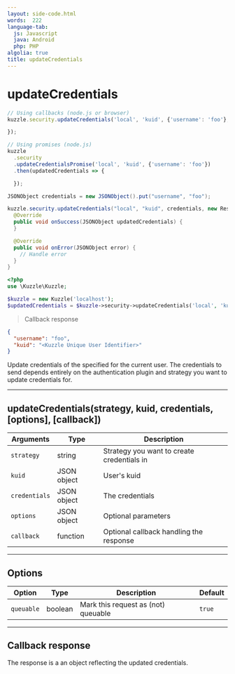 ```yaml
---
layout: side-code.html
words:  222
language-tab:
  js: Javascript
  java: Android
  php: PHP
algolia: true
title: updateCredentials
---
```


# updateCredentials

```js
// Using callbacks (node.js or browser)
kuzzle.security.updateCredentials('local', 'kuid', {'username': 'foo'}, function (error, updatedCredentials) {

});

// Using promises (node.js)
kuzzle
  .security
  .updateCredentialsPromise('local', 'kuid', {'username': 'foo'})
  .then(updatedCredentials => {

  });
```

```java
JSONObject credentials = new JSONObject().put("username", "foo");

kuzzle.security.updateCredentials("local", "kuid", credentials, new ResponseListener<JSONObject>() {
  @Override
  public void onSuccess(JSONObject updatedCredentials) {
  }

  @Override
  public void onError(JSONObject error) {
    // Handle error
  }
}
```

```php
<?php
use \Kuzzle\Kuzzle;

$kuzzle = new Kuzzle('localhost');
$updatedCredentials = $kuzzle->security->updateCredentials('local', 'kuid', ['username' => 'foo']);

```

> Callback response

```json
{
  "username": "foo",
  "kuid": "<Kuzzle Unique User Identifier>"
}
```

Update credentials of the specified <strategy> for the current user. The credentials to send depends entirely on the authentication plugin and strategy you want to update credentials for.

---

## updateCredentials(strategy, kuid, credentials, [options], [callback])

| Arguments | Type | Description
|-----------|------|------------
| `strategy` | string | Strategy you want to create credentials in
| `kuid` | JSON object | User's kuid
| `credentials` | JSON object | The credentials
| `options` | JSON object | Optional parameters
| `callback`| function | Optional callback handling the response

---

## Options

| Option | Type | Description | Default
|--------|------|-------------|---------
| `queuable` | boolean | Mark this request as (not) queuable | `true`

---

## Callback response

The response is a an object reflecting the updated credentials.
